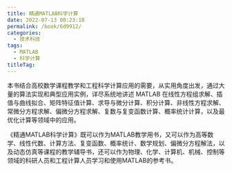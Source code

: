 ```yaml
---
title: 精通MATLAB科学计算
date: 2022-07-13 00:23:18
permalink: /book/6d9912/
categories:
  - 技术科技
tags:
  - MATLAB
  - 科学计算
titleTag: 
---
```


本书结合高校数学课程教学和工程科学计算应用的需要，从实用角度出发，通过大量的算法实现和典型应用实例，详尽系统地讲述 MATLAB 在线性方程组求解、插值与曲线拟合、矩阵特征值计算、求导与微分计算、积分计算、非线性方程求解、常微分方程求解、偏微分方程求解、复数与复变函数计算、概率统计计算，以及最优化计算等领域中的应用。

《精通MATLAB科学计算》既可以作为MATLAB教学用书，又可以作为高等数学、线性代数、计算方法、复变函数、概率统计、数学规划、偏微分方程解法，以及动态仿真等课程的教学辅导书，还可以作为物理、化学、计算机、机械、控制等领域的科研人员和工程计算人员学习和使用MATLAB的参考书。

<!-- more -->

<BookShelf
album="https://cdn.staticaly.com/gh/jonsam-ng/image-hosting@master/oxygen-space/image.4ljufutndli0.png"
:pages="460"
link="https://www.aliyundrive.com/s/ED47XspJVx4"
douban="https://book.douban.com/subject/2222865/"
author="王正林"
publisher="电子工业出版社"
intro="本书既可以作为MATLAB教学用书，又可以作为高等数学、线性代数、计算方法、复变函数、概率统计、数学规划、偏微分方程解法，以及动态仿真等课程的教学辅导书，还可以作为物理、化学、计算机、机械、控制等领域的科研人员和工程计算人员学习和使用MATLAB的参考书。"
lang="中文"
/>
